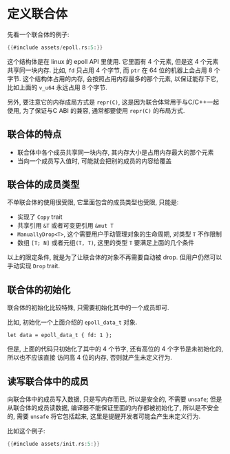 # 定义联合体

先看一个联合体的例子:

```rust
{{#include assets/epoll.rs:5:}}
```

这个结构体是在 linux 的 epoll API 里使用. 它里面有 4 个元素, 但是这 4 个元素共享同一块内存.
比如, `fd` 只占用 4 个字节, 而 `ptr` 在 64 位的机器上会占用 8 个字节. 这个结构体占用的内存,
会按照占用内存最多的那个元素, 以保证能存下它, 比如上面的 `v_u64` 永远占用 8 个字节.

另外, 要注意它的内存成局方式是 `repr(C)`, 这是因为联合体常用于与C/C++一起使用, 为了保证与C ABI
的兼容, 通常都要使用 `repr(C)` 的布局方式.

## 联合体的特点

- 联合体中各个成员共享同一块内存, 其内存大小是占用内存最大的那个元素
- 当向一个成员写入值时, 可能就会把别的成员的内容给覆盖

## 联合体的成员类型

不单联合体的使用很受限, 它里面包含的成员类型也受限, 只能是:

- 实现了 `Copy` trait
- 共享引用 `&T` 或者可变更引用 `&mut T`
- `ManuallyDrop<T>`, 这个需要用户手动管理对象的生命周期, 对类型 `T` 不作限制
- 数组 `[T; N]` 或者元组`(T, T)`, 这里的类型 `T` 要满足上面的几个条件

以上的限定条件, 就是为了让联合体的对象不再需要自动被 drop. 但用户仍然可以手动实现 `Drop` trait.

## 联合体的初始化

联合体的初始化比较特殊, 只需要初始化其中的一个成员即可.

比如, 初始化一个上面介绍的 `epoll_data_t` 对象.

```rust, no_run
let data = epoll_data_t { fd: 1 };
```

但是, 上面的代码只初始化了其中的 4 个节字, 还有高位的 4 个字节是未初始化的, 所以也不应该直接
访问高 4 位的内存, 否则就产生未定义行为.

## 读写联合体中的成员

向联合体中的成员写入数据, 只是写内存而已, 所以是安全的, 不需要 `unsafe`;
但是从联合体的成员读数据, 编译器不能保证里面的内存都被初始化了, 所以是不安全的, 需要 `unsafe` 将它包括起来,
这里是提醒开发者可能会产生未定义行为.

比如这个例子:

```rust
{{#include assets/init.rs:5:}}
```
